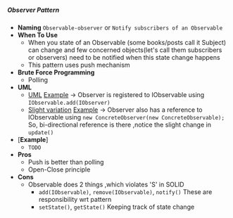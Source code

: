 ##### Observer Pattern
- **Naming** `Observable-observer` or `Notify subscribers of an Observable`
- **When To Use**
    - When you state of an Observable (some books/posts call it Subject) can change and few concerned objects(let's call them subscribers or observers) need to be notified when this state change happens
    - This pattern uses push mechanism 
- **Brute Force Programming**
    - Polling 
- **UML**
    - [UML](UML.puml) [Example](https://www.geeksforgeeks.org/observer-pattern-set-1-introduction/) -> Observer is registered to IObservable using `IObservable.add(IObserver)`
    - [Slight variation](UML.puml) [Example](https://www.tutorialspoint.com/design_pattern/observer_pattern.htm) -> Observer also has a reference to IObservable using `new ConcreteObserver(new ConcreteObservable); `
    So, bi-directional reference is there ,notice the slight change in `update()`
- [**Example**]
    - `TODO`
- **Pros** 
    - Push is better than polling
    - Open-Close principle
- **Cons**
    - Observable does 2 things ,which violates 'S' in SOLID
        - `add(IObservable)`, `remove(IObservable)`, `notify()` These are responsibility wrt pattern
        - `setState()`, `getState()` Keeping track of state change